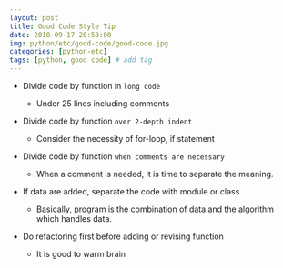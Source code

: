 ```yaml
---
layout: post
title: Good Code Style Tip
date: 2018-09-17 20:58:00
img: python/etc/good-code/good-code.jpg
categories: [python-etc] 
tags: [python, good code] # add tag
---
```


+ Divide code by function in `long code`
    - Under 25 lines including comments
    
+ Divide code by function `over 2-depth indent`
    - Consider the necessity of for-loop, if statement
    
+ Divide code by function `when comments are necessary`
    - When a comment is needed, it is time to separate the meaning.
    
+ If data are added, separate the code with module or class
    - Basically, program is the combination of data and the algorithm which handles data.

+ Do refactoring first before adding or revising function
    - It is good to warm brain